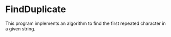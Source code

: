 # FindDuplicate
This program implements an algorithm to find the first repeated character in a given string.
